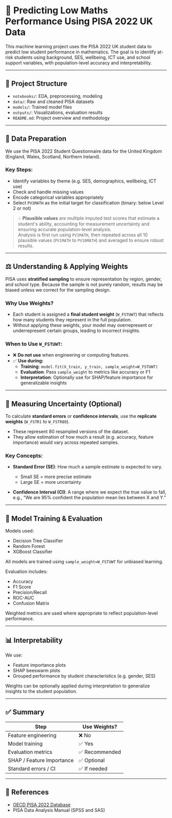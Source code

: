 # 🎯 Predicting Low Maths Performance Using PISA 2022 UK Data

This machine learning project uses the PISA 2022 UK student data to predict low student performance in mathematics. The goal is to identify at-risk students using background, SES, wellbeing, ICT use, and school support variables, with population-level accuracy and interpretability.

---

## 📁 Project Structure

- `notebooks/`: EDA, preprocessing, modeling
- `data/`: Raw and cleaned PISA datasets
- `models/`: Trained model files
- `outputs/`: Visualizations, evaluation results
- `README.md`: Project overview and methodology

---

## 🧼 Data Preparation

We use the PISA 2022 Student Questionnaire data for the United Kingdom (England, Wales, Scotland, Northern Ireland).

### Key Steps:
- Identify variables by theme (e.g. SES, demographics, wellbeing, ICT use)
- Check and handle missing values
- Encode categorical variables appropriately
- Select `PV1MATH` as the initial target for classification (binary: below Level 2 or not)

> 💡 **Plausible values** are multiple imputed test scores that estimate a student's ability, accounting for measurement uncertainty and ensuring accurate population-level analysis.  
> Analysis is first run using `PV1MATH`, then repeated across all 10 plausible values (`PV1MATH` to `PV10MATH`) and averaged to ensure robust results.

---

## ⚖️ Understanding & Applying Weights

PISA uses **stratified sampling** to ensure representation by region, gender, and school type. Because the sample is not purely random, results may be biased unless we correct for the sampling design.

### Why Use Weights?

- Each student is assigned a **final student weight** (`W_FSTUWT`) that reflects how many students they represent in the full population.
- Without applying these weights, your model may overrepresent or underrepresent certain groups, leading to incorrect insights.

### When to Use `W_FSTUWT`:

- ❌ **Do not use** when engineering or computing features.
- ✅ **Use during:**
  - **Training**: `model.fit(X_train, y_train, sample_weight=W_FSTUWT)`
  - **Evaluation**: Pass `sample_weight` to metrics like accuracy or F1
  - **Interpretation**: Optionally use for SHAP/feature importance for generalizable insights

---

## 📏 Measuring Uncertainty (Optional)

To calculate **standard errors** or **confidence intervals**, use the **replicate weights** (`W_FSTR1` to `W_FSTR80`).

- These represent 80 resampled versions of the dataset.
- They allow estimation of how much a result (e.g. accuracy, feature importance) would vary across repeated samples.

### Key Concepts:

- **Standard Error (SE)**: How much a sample estimate is expected to vary.
  - Small SE = more precise estimate
  - Large SE = more uncertainty

- **Confidence Interval (CI)**: A range where we expect the true value to fall, e.g., “We are 95% confident the population mean lies between X and Y.”

---

## 🧠 Model Training & Evaluation

Models used:
- Decision Tree Classifier
- Random Forest
- XGBoost Classifier

All models are trained using `sample_weight=W_FSTUWT` for unbiased learning.

Evaluation includes:
- Accuracy
- F1 Score
- Precision/Recall
- ROC-AUC
- Confusion Matrix

Weighted metrics are used where appropriate to reflect population-level performance.

---

## 📊 Interpretability

We use:
- Feature importance plots
- SHAP beeswarm plots
- Grouped performance by student characteristics (e.g. gender, SES)

Weights can be optionally applied during interpretation to generalize insights to the student population.

---

## ✅ Summary

| Step                        | Use Weights? |
|-----------------------------|--------------|
| Feature engineering         | ❌ No         |
| Model training              | ✅ Yes        |
| Evaluation metrics          | ✅ Recommended|
| SHAP / Feature Importance   | ✅ Optional   |
| Standard errors / CI        | ✅ If needed  |

---

## 📎 References
- [OECD PISA 2022 Database](https://www.oecd.org/pisa/data/2022database/)
- PISA Data Analysis Manual (SPSS and SAS)
